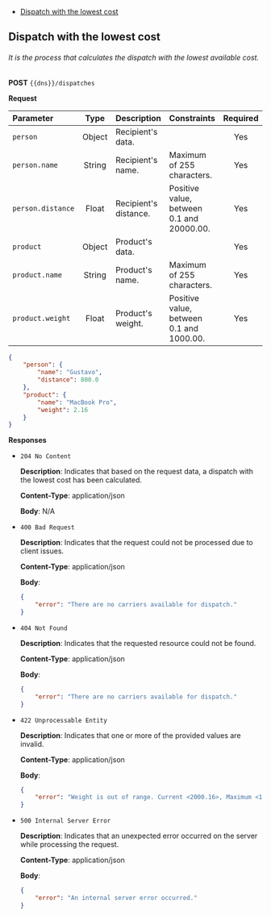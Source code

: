 * [Dispatch with the lowest cost](#dispatch_with_lowest_cost)

<div id='dispatch_with_lowest_cost'></div> 

## Dispatch with the lowest cost

###### It is the process that calculates the dispatch with the lowest available cost.

**POST** `{{dns}}/dispatches`

**Request**

| Parameter         |  Type  | Description           | Constraints                               | Required |
|:------------------|:------:|:----------------------|:------------------------------------------|:--------:|
| `person`          | Object | Recipient's data.     |                                           |   Yes    |
| `person.name`     | String | Recipient's name.     | Maximum of 255 characters.	               |   Yes    |    
| `person.distance` | Float  | Recipient's distance. | Positive value, between 0.1 and 20000.00. |   Yes    |    
| `product`         | Object | Product's data.       |                                           |   Yes    |    
| `product.name`    | String | Product's name.       | Maximum of 255 characters.	               |   Yes    |    
| `product.weight`  | Float  | Product's weight.     | Positive value, between 0.1 and 1000.00.  |   Yes    |

```json
{
    "person": {
        "name": "Gustavo",
        "distance": 800.0
    },
    "product": {
        "name": "MacBook Pro",
        "weight": 2.16
    }
}
```

**Responses**

- `204 No Content`

  **Description**: Indicates that based on the request data, a dispatch with the lowest cost has been calculated.

  **Content-Type**: application/json

  **Body**: N/A


- `400 Bad Request`

  **Description**: Indicates that the request could not be processed due to client issues.

  **Content-Type**: application/json

  **Body**:
    ```json
    {
        "error": "There are no carriers available for dispatch."
    } 
    ```


- `404 Not Found`

  **Description**: Indicates that the requested resource could not be found.

  **Content-Type**: application/json

  **Body**:
    ```json
    {
        "error": "There are no carriers available for dispatch."
    }
    ```


- `422 Unprocessable Entity`

  **Description**: Indicates that one or more of the provided values are invalid.

  **Content-Type**: application/json

  **Body**:
    ```json
    {
        "error": "Weight is out of range. Current <2000.16>, Maximum <1000.00>."
    }
    ```


- `500 Internal Server Error`

  **Description**: Indicates that an unexpected error occurred on the server while processing the request.

  **Content-Type**: application/json

  **Body**:
    ```json
    {
        "error": "An internal server error occurred."
    }
    ```
